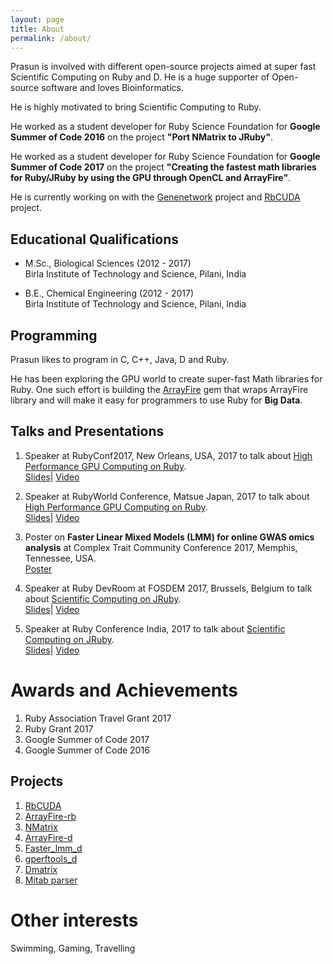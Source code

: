 ```yaml
---
layout: page
title: About
permalink: /about/
---
```


Prasun is involved with different open-source projects aimed at super fast
Scientific Computing on Ruby and D. He is a huge supporter of Open-source
software and loves Bioinformatics.

He is highly motivated to bring Scientific Computing to Ruby.

He worked as a student developer for Ruby Science Foundation for
**Google Summer of Code 2016** on the project **"Port NMatrix to JRuby"**.

He worked as a student developer for Ruby Science Foundation for
**Google Summer of Code 2017** on the project **"Creating the fastest math libraries
for Ruby/JRuby by using the GPU through OpenCL and ArrayFire"**.

He is currently working on with the [Genenetwork](https://github.com/GENENETWORK) project
and [RbCUDA](https://github.com/prasunanand/rbcuda) project.

## Educational Qualifications

* M.Sc., Biological Sciences (2012 - 2017) <br>
 Birla Institute of Technology and Science, Pilani, India

* B.E., Chemical Engineering (2012 - 2017) <br>
 Birla Institute of Technology and Science, Pilani, India

## Programming

Prasun likes to program in C, C++, Java, D and Ruby.

He has been exploring the GPU world to create super-fast Math libraries for Ruby. One such effort is building the
[ArrayFire](https://github.com/arrayfire/arrayfire-rb) gem that wraps ArrayFire library and will make it easy
for programmers to use Ruby for **Big Data**.


## Talks and Presentations

1. Speaker at RubyConf2017, New Orleans, USA, 2017 to talk about [High Performance GPU Computing on Ruby](http://rubyconf.org/program#session-234). <br>
[Slides](https://www.slideshare.net/PrasunAnand2/high-performance-gpu-computing-with-ruby-rubyconf-2017)| [Video](http://confreaks.tv/videos/rubyconf2017-high-performance-gpu-computing-with-ruby)

2. Speaker at RubyWorld Conference, Matsue Japan, 2017 to talk about [High Performance GPU Computing on Ruby](http://2017.rubyworld-conf.org/en/program/). <br>
[Slides](https://www.slideshare.net/PrasunAnand2/high-performance-gpu-computing-with-ruby)| [Video](https://youtu.be/_NeFdIhzz1o?t=9159)

3. Poster on **Faster Linear Mixed Models (LMM) for online GWAS omics analysis​** at Complex Trait Community Conference 2017, Memphis, Tennessee,
USA.<br>
[Poster](https://github.com/prasunanand/resume/blob/master/CTC_2017_Poster_Faster_LMM_D.pdf)

4. Speaker at Ruby DevRoom at FOSDEM 2017, Brussels, Belgium to talk about [Scientific Computing on JRuby](https://fosdem.org/2017/schedule/event/ruby_scientific_computing_on_jruby/).<br>
[Slides](https://www.slideshare.net/PrasunAnand2/fosdem2017-scientific-computing-on-jruby)| [Video](https://video.fosdem.org/2017/K.4.201/ruby_scientific_computing_on_jruby.mp4)

5. Speaker at Ruby Conference India, 2017 to talk about [Scientific Computing on JRuby](http://rubyconfindia.org/program/#prasun-anand). <br>
[Slides](https://www.slideshare.net/PrasunAnand2/scientific-computing-on-jruby)| [Video](https://www.youtube.com/watch?v=mZEZ13nr-LQ)

# Awards and Achievements
1. Ruby Association Travel Grant 2017
2. Ruby Grant 2017
3. Google Summer of Code 2017
4. Google Summer of Code 2016

## Projects

1. [RbCUDA](https://github.com/prasunanand/rbcuda)
2. [ArrayFire-rb](https://github.com/arrayfire/arrayfire-rb)
3. [NMatrix](https://github.com/sciruby/nmatrix)
4. [ArrayFire-d](https://github.com/arrayfire/arrayfire-d)
5. [Faster_lmm_d](https://github.com/prasunanand/faster_lmm_d)
6. [gperftools_d](https://github.com/prasunanand/gperftools_d)
7. [Dmatrix](https://github.com/prasunanand/dmatrix)
8. [Mitab parser](https://github.com/prasunanand/mitab/tree/lazyparse_pcows)

# Other interests

Swimming, Gaming, Travelling
